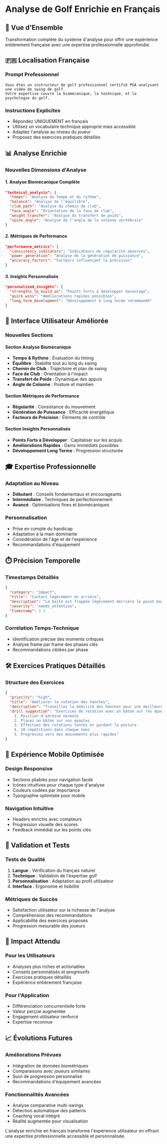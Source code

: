 # Analyse de Golf Enrichie en Français

## 🎯 Vue d'Ensemble

Transformation complète du système d'analyse pour offrir une expérience entièrement française avec une expertise professionnelle approfondie.

## 🇫🇷 Localisation Française

### Prompt Professionnel
```
Vous êtes un instructeur de golf professionnel certifié PGA analysant une vidéo de swing de golf. 
Votre expertise couvre la biomécanique, la technique, et la psychologie du golf.
```

### Instructions Explicites
- Répondez UNIQUEMENT en français
- Utilisez un vocabulaire technique approprié mais accessible
- Adaptez l'analyse au niveau du joueur
- Proposez des exercices pratiques détaillés

## 📊 Analyse Enrichie

### Nouvelles Dimensions d'Analyse

#### 1. Analyse Biomécanique Complète
```json
"technical_analysis": {
  "tempo": "Analyse du tempo et du rythme",
  "balance": "Analyse de l'équilibre",
  "club_path": "Analyse du chemin de club",
  "face_angle": "Orientation de la face de club",
  "weight_transfer": "Analyse du transfert de poids",
  "spine_angle": "Analyse de l'angle de la colonne vertébrale"
}
```

#### 2. Métriques de Performance
```json
"performance_metrics": {
  "consistency_indicators": "Indicateurs de régularité observés",
  "power_generation": "Analyse de la génération de puissance", 
  "accuracy_factors": "Facteurs influençant la précision"
}
```

#### 3. Insights Personnalisés
```json
"personalized_insights": {
  "strengths_to_build_on": "Points forts à développer davantage",
  "quick_wins": "Améliorations rapides possibles",
  "long_term_development": "Développement à long terme recommandé"
}
```

## 🎨 Interface Utilisateur Améliorée

### Nouvelles Sections

#### Section Analyse Biomécanique
- **Tempo & Rythme** : Évaluation du timing
- **Équilibre** : Stabilité tout au long du swing
- **Chemin de Club** : Trajectoire et plan de swing
- **Face de Club** : Orientation à l'impact
- **Transfert de Poids** : Dynamique des appuis
- **Angle de Colonne** : Posture et maintien

#### Section Métriques de Performance
- **Régularité** : Consistance du mouvement
- **Génération de Puissance** : Efficacité énergétique
- **Facteurs de Précision** : Éléments de contrôle

#### Section Insights Personnalisés
- **Points Forts à Développer** : Capitaliser sur les acquis
- **Améliorations Rapides** : Gains immédiats possibles
- **Développement Long Terme** : Progression structurée

## 🎓 Expertise Professionnelle

### Adaptation au Niveau
- **Débutant** : Conseils fondamentaux et encourageants
- **Intermédiaire** : Techniques de perfectionnement
- **Avancé** : Optimisations fines et biomécaniques

### Personnalisation
- Prise en compte du handicap
- Adaptation à la main dominante
- Considération de l'âge et de l'expérience
- Recommandations d'équipement

## ⏱️ Précision Temporelle

### Timestamps Détaillés
```json
{
  "category": "impact",
  "title": "Contact légèrement en arrière",
  "description": "La balle est frappée légèrement derrière le point bas de l'arc",
  "severity": "needs_attention",
  "timestamp": 2.1
}
```

### Corrélation Temps-Technique
- Identification précise des moments critiques
- Analyse frame par frame des phases clés
- Recommandations ciblées par phase

## 🛠️ Exercices Pratiques Détaillés

### Structure des Exercices
```json
{
  "priority": "high",
  "title": "Améliorer la rotation des hanches",
  "description": "Travaillez la mobilité des hanches pour une meilleure rotation",
  "drill_suggestion": "Exercices de rotation avec un bâton sur les épaules : 
    1. Position d'adresse normale
    2. Placez un bâton sur vos épaules
    3. Effectuez des rotations lentes en gardant la posture
    4. 10 répétitions dans chaque sens
    5. Progressez vers des mouvements plus rapides"
}
```

## 📱 Expérience Mobile Optimisée

### Design Responsive
- Sections pliables pour navigation facile
- Icônes intuitives pour chaque type d'analyse
- Couleurs codées par importance
- Typographie optimisée pour mobile

### Navigation Intuitive
- Headers enrichis avec compteurs
- Progression visuelle des scores
- Feedback immédiat sur les points clés

## 🧪 Validation et Tests

### Tests de Qualité
1. **Langue** : Vérification du français naturel
2. **Technique** : Validation de l'expertise golf
3. **Personnalisation** : Adaptation au profil utilisateur
4. **Interface** : Ergonomie et lisibilité

### Métriques de Succès
- Satisfaction utilisateur sur la richesse de l'analyse
- Compréhension des recommandations
- Applicabilité des exercices proposés
- Progression mesurable des joueurs

## 🚀 Impact Attendu

### Pour les Utilisateurs
- Analyses plus riches et actionables
- Conseils personnalisés et progressifs
- Exercices pratiques détaillés
- Expérience entièrement française

### Pour l'Application
- Différenciation concurrentielle forte
- Valeur perçue augmentée
- Engagement utilisateur renforcé
- Expertise reconnue

## 📈 Évolutions Futures

### Améliorations Prévues
- Intégration de données biométriques
- Comparaisons avec joueurs similaires
- Suivi de progression personnalisé
- Recommandations d'équipement avancées

### Fonctionnalités Avancées
- Analyse comparative multi-swings
- Détection automatique des patterns
- Coaching vocal intégré
- Réalité augmentée pour visualisation

L'analyse enrichie en français transforme l'expérience utilisateur en offrant une expertise professionnelle accessible et personnalisée.